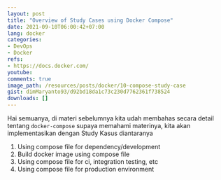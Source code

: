 ```yaml
---
layout: post
title: "Overview of Study Cases using Docker Compose"
date: 2021-09-10T06:00:42+07:00
lang: docker
categories:
- DevOps
- Docker
refs: 
- https://docs.docker.com/
youtube: 
comments: true
image_path: /resources/posts/docker/10-compose-study-case
gist: dimMaryanto93/d92bd18da1c73c230d7762361f738524
downloads: []
---
```


Hai semuanya, di materi sebelumnya kita udah membahas secara detail tentang `docker-compose` supaya memahami materinya, kita akan implementasikan dengan Study Kasus diantaranya

1. Using compose file for dependency/development
2. Build docker image using compose file
3. Using compose file for ci, integration testing, etc
4. Using compose file for production environment